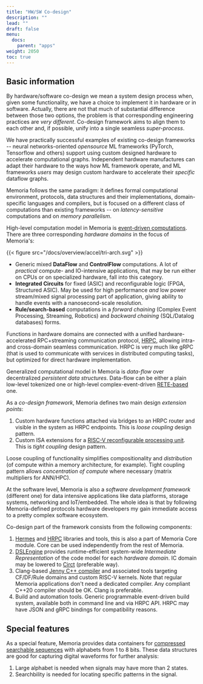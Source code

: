 ```yaml
---
title: "HW/SW Co-design"
description: ""
lead: ""
draft: false
menu: 
  docs:
    parent: "apps"
weight: 2050
toc: true
---
```


## Basic information

By hardware/software co-design we mean a system design process when, given some functionality, we have a choice to implement it in hardware or in software. Actually, there are not that much of substantial difference between those two options, the problem is that corresponding engineering practices are _very different_. Co-design framework aims to align them to each other and, if possible, unify into a single seamless _super-process_.

We have practically successful examples of existing co-design frameworks -- neural networks-oriented _opensource_ ML frameworks (PyTorch, Tensorflow and others) support using custom designed hardware to accelerate computational graphs. Independent hardware manufactures can adapt their hardware to the ways how ML framework operate, and ML frameworks _users_ may design custom hardware to accelerate their _specific_ dataflow graphs. 

Memoria follows the same paradigm: it defines formal computational environment, protocols, data structures and their implementations, domain-specific languages and compilers, but is focused on a different class of computations than existing frameworks -- on _latency-sensitive_ computations and on _memory parallelism_. 

High-level computation model in Memoria is [event-driven computations](https://en.wikipedia.org/wiki/Event-driven_programming). There are three corresponding _hardware domains_ in the focus of Memoria's:

{{< figure src="/docs/overview/accel/tri-arch.svg" >}} 

* Generic mixed **DataFlow** and **ControlFlow** computations. A lot of _practical_ compute- and IO-intensive applications, that may be run either on CPUs or on specialized hardware, fall into this category.
* **Integrated Circuits** for fixed (ASIC) and reconfigurable logic (FPGA, Structured ASIC). May be used for high performance _and_ low power stream/mixed signal processing part of application, giving ability to handle events with a nanosecond-scale resolution.
* **Rule/search-based** computations in a _forward chaining_ (Complex Event Processing, Streaming, Robotics) and _backward chaining_ (SQL/Datalog databases) forms.

Functions in hardware domains are connected with a unified hardware-accelerated RPC+streaming communication protocol, [HRPC](/docs/overview/hrpc), allowing intra- and cross-domain seamless communication. HRPC is very much like gRPC (that is used to communicate with services in distributed computing tasks), but optimized for direct hardware implementation.

Generalized computational model in Memoria is _data-flow_ over decentralized _persistent data structures_. Data-flow can be either a plain low-level tokenized one or high-level complex-event-driven [RETE-based](https://en.wikipedia.org/wiki/Rete_algorithm) one.

As a _co-design framework_, Memoria defines two main design _extension points_:

1. Custom hardware functions attached via bridges to an HRPC router and visible in the system as HRPC endpoints. This is _loose coupling_ design pattern.
1. Custom ISA extensions for a [RISC-V reconfigurable processing unit](/docs/overview/accel/#processing-element). This is _tight coupling_ design pattern.

Loose coupling of functionality simplifies compositionality and _distribution_ (of compute within a memory architecture, for example). Tight coupling pattern allows _concentration of compute_ where necessary (matrix multipliers for ANN/HPC).

At the software level, Memoria is also a _software development framework_ (different one) for data intensive applications like data platforms, storage systems, networking and IoT/embedded. The whole idea is that by following Memoria-defined protocols hardware developers my gain immediate access to a pretty complex software ecosystem.

Co-design part of the framework consists from the following components:

1. [Hermes](/docs/overview/hermes) and [HRPC](/docs/overview/hrpc) libraries and tools, this is also a part of Memoria Core module. Core can be used independently from the rest of Memoria.
1. [DSLEngine](/docs/overview/vm) provides runtime-efficient system-wide _Intermediate Representation_ of the code model for each _hardware domain_. IC domain may be lowered to [Circt](https://circt.llvm.org/) (preferable way).
1. Clang-based [Jenny C++ compiler](https://github.com/victor-smirnov/jenny) and associated tools targeting CF/DF/Rule domains and custom RISC-V kernels. Note that regular Memoria applications don't need a dedicated compiler. Any compliant C++20 compiler should be OK. Clang is preferable.
1. Build and automation tools. Generic programmable event-driven build system, available both in command line and via HRPC API. HRPC may have JSON and gRPC bindings for compatibility reasons.

## Special features

As a special feature, Memoria provides data containers for [compressed searchable sequences](/docs/data-zoo/compressed-symbol-seq) with alphabets from 1 to 8 bits. These data structures are good for capturing digital waveforms for further analysis: 

1. Large alphabet is needed when signals may have more than 2 states.
1. Searchbility is needed for locating specific patterns in the signal.





